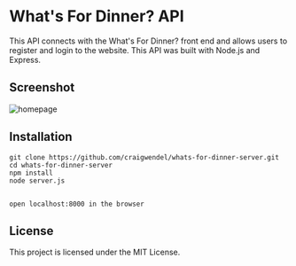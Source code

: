 # What's For Dinner? API

This API connects with the What's For Dinner? front end and allows users to register and login to the website.  This API was built with Node.js and Express.

## Screenshot
![homepage](api-sceenshot.png)

## Installation

```
git clone https://github.com/craigwendel/whats-for-dinner-server.git
cd whats-for-dinner-server
npm install
node server.js


open localhost:8000 in the browser

```

## License

This project is licensed under the MIT License.
